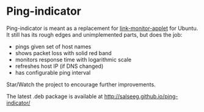 # Ping-indicator

Ping-indicator is meant as a replacement for [link-monitor-applet](http://www.nongnu.org/link-monitor/) for Ubuntu.
It still has its rough edges and unimplemented parts, but does the job:

 -   pings given set of host names
 -   shows packet loss with solid red band
 -   monitors response time with logarithmic scale
 -   refreshes host IP (if DNS changed)
 -   has configurable ping interval

Star/Watch the project to encourage further improvements.

The latest .deb package is available at http://salseeg.github.io/ping-indicator/